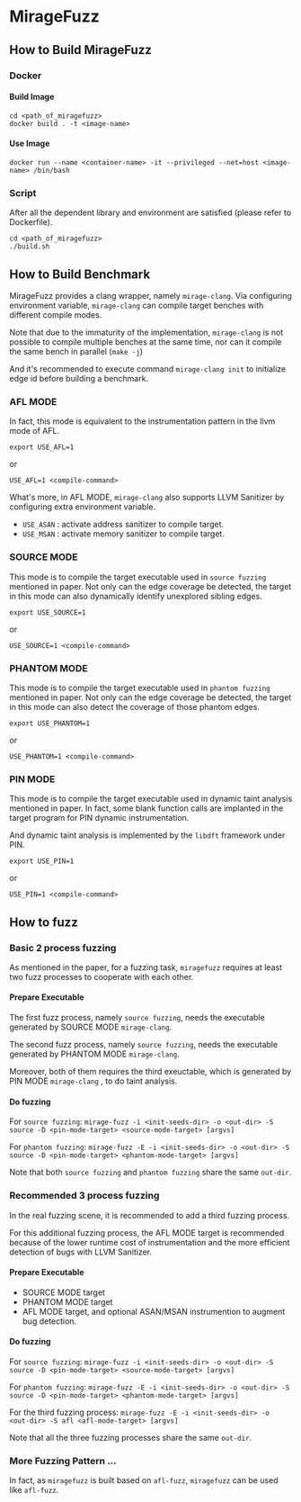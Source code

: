 # MirageFuzz
## How to Build MirageFuzz
### Docker 
#### Build Image
```
cd <path_of_miragefuzz>
docker build . -t <image-name>
```
#### Use Image
```
docker run --name <container-name> -it --privileged --net=host <image-name> /bin/bash
```

### Script
After all the dependent library and environment are satisfied (please refer to Dockerfile).
```
cd <path_of_miragefuzz>
./build.sh 
```


## How to Build Benchmark
MirageFuzz provides a clang wrapper, namely `mirage-clang`.
Via configuring environment variable, `mirage-clang` can compile target benches with different compile modes.

Note that due to the immaturity of the implementation, `mirage-clang` is not possible to compile multiple benches at the same time, nor can it compile the same bench in parallel (`make -j`)

And it's recommended to execute command `mirage-clang init` to initialize edge id before building a benchmark.


### AFL MODE
In fact, this mode is equivalent to the instrumentation pattern in the llvm mode of AFL.

```
export USE_AFL=1
```

or

```
USE_AFL=1 <compile-command>
```

What's more, in AFL MODE, `mirage-clang` also supports LLVM Sanitizer by configuring extra environment variable.
- `USE_ASAN` :  activate address sanitizer to compile target.
- `USE_MSAN` :  activate memory sanitizer to compile target.

### SOURCE MODE
This mode is to compile the target executable used in `source fuzzing` mentioned in paper.
Not only can the edge coverage be detected, the target in this mode can also dynamically identify unexplored sibling edges.

```
export USE_SOURCE=1
```

or

```
USE_SOURCE=1 <compile-command>
```
### PHANTOM MODE
This mode is to compile the target executable used in `phantom fuzzing` mentioned in paper.
Not only can the edge coverage be detected, the target in this mode can also detect the coverage of those phantom edges.

```
export USE_PHANTOM=1
```

or

```
USE_PHANTOM=1 <compile-command>
```

### PIN MODE
This mode is to compile the target executable used in dynamic taint analysis mentioned in paper.
In fact, some blank function calls are implanted in the target program for PIN dynamic instrumentation.

And dynamic taint analysis is implemented by the `libdft` framework under PIN.

```
export USE_PIN=1
```

or

```
USE_PIN=1 <compile-command>
```


## How to fuzz

### Basic 2 process fuzzing

As mentioned in the paper, for a fuzzing task, `miragefuzz` requires at least two fuzz processes to cooperate with each other.

#### Prepare Executable

The first fuzz process, namely `source fuzzing`, needs the executable generated by SOURCE MODE `mirage-clang`.

The second fuzz process, namely `source fuzzing`, needs the executable generated by PHANTOM MODE `mirage-clang`.

Moreover, both of them requires the third exeuctable, which is generated by PIN MODE `mirage-clang` , to do taint analysis.

#### Do fuzzing
For `source fuzzing`: 
`mirage-fuzz -i <init-seeds-dir> -o <out-dir> -S source -D <pin-mode-target> <source-mode-target> [argvs]`

For `phantom fuzzing`:
`mirage-fuzz -E -i <init-seeds-dir> -o <out-dir> -S source -D <pin-mode-target> <phantom-mode-target> [argvs]`

Note that both `source fuzzing` and `phantom fuzzing` share the same `out-dir`.

### Recommended 3 process fuzzing
In the real fuzzing scene, it is recommended to add a third fuzzing process.

For this additional fuzzing process, the AFL MODE target is recommended because of the lower runtime cost of instrumentation and the more efficient detection of bugs with LLVM Sanitizer.

#### Prepare Executable

- SOURCE MODE target
- PHANTOM MODE target
- AFL MODE target, and optional ASAN/MSAN instrumention to augment bug detection.

#### Do fuzzing

For `source fuzzing`: 
`mirage-fuzz -i <init-seeds-dir> -o <out-dir> -S source -D <pin-mode-target> <source-mode-target> [argvs]`

For `phantom fuzzing`:
`mirage-fuzz -E -i <init-seeds-dir> -o <out-dir> -S source -D <pin-mode-target> <phantom-mode-target> [argvs]`

For the third fuzzing process:
`mirage-fuzz -E -i <init-seeds-dir> -o <out-dir> -S afl <afl-mode-target> [argvs]`

Note that all the three fuzzing processes share the same `out-dir`.

### More Fuzzing Pattern ...
In fact, as `miragefuzz` is built based on `afl-fuzz`, `miragefuzz` can be used like `afl-fuzz`.